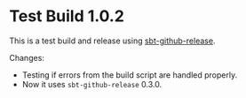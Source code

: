 # Test Build 1.0.2
This is a test build and release using [sbt-github-release](/ohnosequences/sbt-github-release).

Changes:
* Testing if errors from the build script are handled properly.
* Now it uses `sbt-github-release` 0.3.0.
